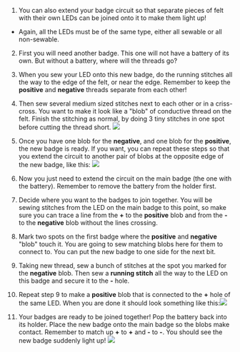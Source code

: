 1. You can also extend your badge circuit so that separate pieces of felt with their own LEDs can be joined onto it to make them light up! 
 * Again, all the LEDs must be of the same type, either all sewable or all non-sewable. 

2. First you will need another badge. This one will not have a battery of its own. But without a battery, where will the threads go?

3. When you sew your LED onto this new badge, do the running stitches all the way to the edge of the felt, or near the edge. Remember to keep the **positive** and **negative** threads separate from each other!

4. Then sew several medium sized stitches next to each other or in a criss-cross. You want to make it look like a "blob" of conductive thread on the felt. Finish the stitching as normal, by doing 3 tiny stitches in one spot before cutting the thread short.
![](/assets/new_badge_blobs_front_back_80_650.png)

5. Once you have one blob for the **negative**, and one blob for the **positive**, the new badge is ready. If you want, you can repeat these steps so that you extend the circuit to another pair of blobs at the opposite edge of the new badge, like this:
![](/assets/new_badge_front_back_120_650.png)

6. Now you just need to extend the circuit on the main badge (the one with the battery). Remember to remove the battery from the holder first.
 
7. Decide where you want to the badges to join together. You will be sewing stitches from the LED on the main badge to this point, so make sure you can trace a line from the **+** to the **positive** blob and from the **-** to the **negative** blob without the lines crossing.

8. Mark two spots on the first badge where the **positive** and **negative** "blob" touch it. You are going to sew matching blobs here for them to connect to. You can put the new badge to one side for the next bit.

9. Taking new thread, sew a bunch of stitches at the spot you marked for the **negative** blob. Then sew a **running stitch** all the way to the LED on this badge and secure it to the **-** hole.
 
10. Repeat step 9 to make a **positive** blob that is connected to the **+** hole of the same LED. When you are done it should look something like this:![](/assets/badge_ext_front_back_65_650.png)

12. Your badges are ready to be joined together! Pop the battery back into its holder. Place the new badge onto the main badge so the blobs make contact. Remember to match up **+** to **+** and **-** to **-**. You should see the new badge suddenly light up!
![](/assets/badge_extended_unlit_lit_150_650.png)